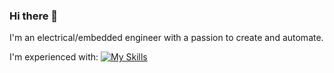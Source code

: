 ### Hi there 👋
I'm an electrical/embedded engineer with a passion to create and automate. 

<!--
**washichi/washichi** is a ✨ _special_ ✨ repository because its `README.md` (this file) appears on your GitHub profile.

Here are some ideas to get you started:

- 🔭 I’m currently working on ...
- 🌱 I’m currently learning ...
- 👯 I’m looking to collaborate on ...
- 🤔 I’m looking for help with ...
- 💬 Ask me about ...
- 📫 How to reach me: ...
- 😄 Pronouns: ...
- ⚡ Fun fact: ...
-->

I'm experienced with:
[![My Skills](https://skillicons.dev/icons?i=c,c++,python,ros,opencv,docker,linux)](https://skillicons.dev)


